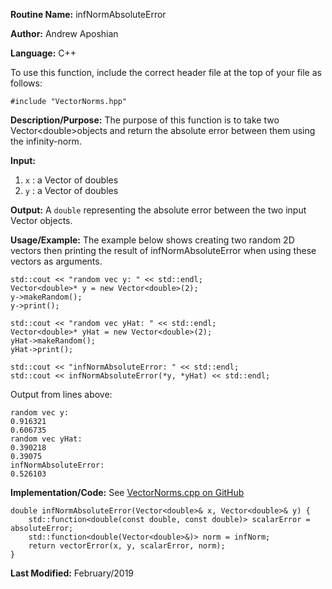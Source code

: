 **Routine Name:** infNormAbsoluteError

**Author:** Andrew Aposhian

**Language:** C++

To use this function, include the correct header file at the top of your file as follows:
```
#include "VectorNorms.hpp"
```

**Description/Purpose:** The purpose of this function is to take two Vector\<double\>objects and return the absolute error between them using the infinity-norm.

**Input:**
1. `x` : a Vector of doubles
2. `y` : a Vector of doubles

**Output:** A `double` representing the absolute error between the two input Vector objects.

**Usage/Example:** The example below shows creating two random 2D vectors then printing the result of infNormAbsoluteError when using these vectors as arguments.
```
std::cout << "random vec y: " << std::endl;
Vector<double>* y = new Vector<double>(2);
y->makeRandom();
y->print();

std::cout << "random vec yHat: " << std::endl;
Vector<double>* yHat = new Vector<double>(2);
yHat->makeRandom();
yHat->print();

std::cout << "infNormAbsoluteError: " << std::endl;
std::cout << infNormAbsoluteError(*y, *yHat) << std::endl;
```

Output from lines above:
```
random vec y: 
0.916321
0.606735
random vec yHat: 
0.390218
0.39075
infNormAbsoluteError: 
0.526103
```

**Implementation/Code:**
See [VectorNorms.cpp on GitHub](https://github.com/aposhiana/math5610/blob/master/src/lib/VectorNorms.cpp)
```
double infNormAbsoluteError(Vector<double>& x, Vector<double>& y) {
    std::function<double(const double, const double)> scalarError = absoluteError;
    std::function<double(Vector<double>&)> norm = infNorm;
    return vectorError(x, y, scalarError, norm);
}
```

**Last Modified:** February/2019
